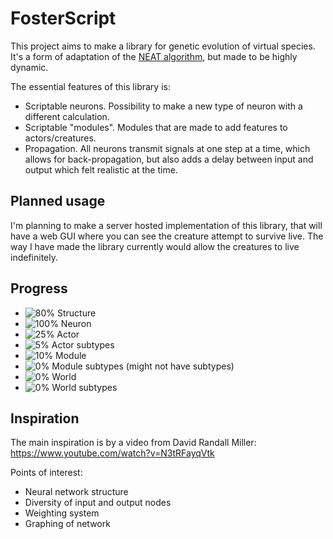 # FosterScript
This project aims to make a library for genetic evolution of virtual species. It's a form of adaptation of the [NEAT algorithm](https://en.wikipedia.org/wiki/Neuroevolution_of_augmenting_topologies), but made to be highly dynamic.

The essential features of this library is:
- Scriptable neurons. Possibility to make a new type of neuron with a different calculation.
- Scriptable "modules". Modules that are made to add features to actors/creatures.
- Propagation. All neurons transmit signals at one step at a time, which allows for back-propagation, but also adds a delay between input and output which felt realistic at the time.

## Planned usage
I'm planning to make a server hosted implementation of this library, that will have a web GUI where you can see the creature attempt to survive live. The way I have made the library currently would allow the creatures to live indefinitely.

## Progress
- ![80%](https://progress-bar.dev/80) Structure
- ![100%](https://progress-bar.dev/100) Neuron
- ![25%](https://progress-bar.dev/25) Actor
- ![5%](https://progress-bar.dev/5) Actor subtypes
- ![10%](https://progress-bar.dev/10) Module
- ![0%](https://progress-bar.dev/0) Module subtypes (might not have subtypes)
- ![0%](https://progress-bar.dev/0) World
- ![0%](https://progress-bar.dev/0) World subtypes

## Inspiration
The main inspiration is by a video from David Randall Miller: https://www.youtube.com/watch?v=N3tRFayqVtk

Points of interest:
- Neural network structure
- Diversity of input and output nodes
- Weighting system
- Graphing of network
